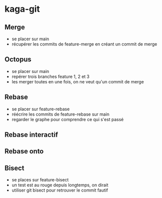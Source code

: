 # kaga-git

## Merge

- se placer sur main
- récupérer les commits de feature-merge en créant un commit de merge

## Octopus

- se placer sur main
- repérer trois branches feature 1, 2 et 3
- les merger toutes en une fois, on ne veut qu'un commit de merge

## Rebase

- se placer sur feature-rebase
- réécrire les commits de feature-rebase sur main
- regarder le graphe pour comprendre ce qui s'est passé

## Rebase interactif


## Rebase onto


## Bisect

- se places sur feature-bisect
- un test est au rouge depuis longtemps, on dirait
- utiliser git bisect pour retrouver le commit fautif